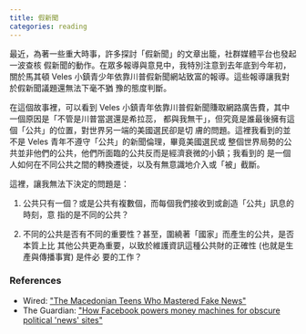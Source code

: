 ```yaml
---
title: 假新聞
categories: reading
---
```

最近，為著一些重大時事，許多探討「假新聞」的文章出籠，社群媒體平台也發起一波查核
假新聞的動作。在眾多報導與意見中，我特別注意到去年底到今年初，關於馬其頓 Veles 
小鎮青少年依靠川普假新聞網站致富的報導。這些報導讓我對於假新聞議題還無法下毫不猶
豫的態度判斷。

在這個故事裡，可以看到 Veles
小鎮青年依靠川普假新聞賺取網路廣告費，其中一個原因是「不管是川普當選還是希拉蕊，
都與我無干」，但究竟是誰最後擁有這個「公共」的位置，對世界另一端的美國選民卻是切
膚的問題。這裡我看到的並不是 Veles 青年不遵守「公共」的新聞倫理，畢竟美國選民或
整個世界局勢的公共並非他們的公共，他們所面臨的公共反而是經濟衰微的小鎮；我看到的
是一個人如何在不同公共之間的轉換遷徙，以及有無意識地介入或「被」截斷。

這裡，讓我無法下決定的問題是：

1. 公共只有一個？或是公共有複數個，而每個我們接收到或創造「公共」訊息的時刻，意
指的是不同的公共？

2. 不同的公共是否有不同的重要性？甚至，圍繞著「國家」而產生的公共，是否本質上比
其他公共更為重要，以致於維護資訊這種公共財的正確性 (也就是生產與傳播事實) 是件必
要的工作？

### References

* Wired: ["The Macedonian Teens Who Mastered Fake News"][1]
* The Guardian: ["How Facebook powers money machines for obscure political 
'news' sites"][2]

[1]:https://www.wired.com/2017/02/veles-macedonia-fake-news/
[2]:https://goo.gl/oHeEsL 
